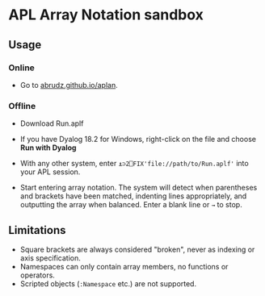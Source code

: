 # APL Array Notation sandbox

## Usage
### Online

* Go to [abrudz.github.io/aplan](https://abrudz.github.io/aplan).

### Offline

* Download Run.aplf

* If you have Dyalog 18.2 for Windows, right-click on the file and choose **Run with Dyalog**

* With any other system, enter `⍎⊃2⎕FIX'file://path/to/Run.aplf'` into your APL session.

* Start entering array notation. The system will detect when parentheses and brackets have been matched, indenting lines appropriately, and outputting the array when balanced. Enter a blank line or `→` to stop.

## Limitations
* Square brackets are always considered "broken", never as indexing or axis specification.
* Namespaces can only contain array members, no functions or operators.
* Scripted objects (`:Namespace` etc.) are not supported.
